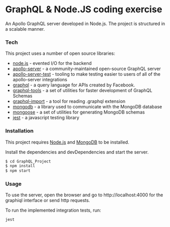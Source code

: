 # GraphQL & Node.JS coding exercise

An Apollo GraphQL server developed in Node.js. The project is structured in a scalable manner.

### Tech

This project uses a number of open source libraries:

* [node.js](http://nodejs.org) - evented I/O for the backend
* [apollo-server](https://www.npmjs.com/package/apollo-server) - a community-maintained open-source GraphQL server
* [apollo-server-test](https://www.npmjs.com/package/apollo-server-testing) - tooling to make testing easier to users of all of the apollo-server integrations
* [graphql](https://www.npmjs.com/package/graphql) - a query language for APIs created by Facebook.
* [graphql-tools](https://www.npmjs.com/package/graphql-tools) - a set of utilities for faster development of GraphQL Schemas
* [graphql-import](https://www.npmjs.com/package/graphql-import) - a tool for reading .graphql extension
* [mongodb](https://www.npmjs.com/package/mongodb) - a library used to communicate with the MongoDB database
* [mongoose](https://www.npmjs.com/package/mongoose) - a set of utilities for generating MongoDB schemas
* [jest]() - a javascript testing library

### Installation

This project requires [Node.js](https://nodejs.org/) and [MongoDB](https://www.mongodb.com/1) to be installed.

Install the dependencies and devDependencies and start the server.

```sh
$ cd GraphQL_Project
$ npm install
$ npm start
```
### Usage
To use the server, open the browser and go to http://localhost:4000 for the graphiql interface or send http requests. 

To run the implemented integration tests, run:
```sh
jest
```
